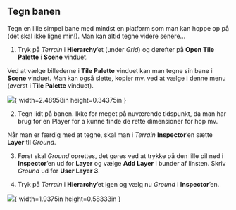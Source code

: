 ## Tegn banen

Tegn en lille simpel bane med mindst en platform som man kan hoppe op på
(det skal ikke ligne min!). Man kan altid tegne videre senere…

1.  Tryk på *Terrain* i **Hierarchy**’et (under *Grid*) og derefter på
    **Open Tile Palette** i **Scene** vinduet.

Ved at vælge billederne i **Tile Palette** vinduet kan man tegne sin
bane i **Scene** vinduet. Man kan også slette, kopier mv. ved at vælge i
denne menu (øverst i **Tile Palette** vinduet).

![](media/image2.png){ width=2.48958in height=0.34375in }

2.  Tegn lidt på banen. Ikke for meget på nuværende tidspunkt, da man
    har brug for en Player for a kunne finde de rette dimensioner for
    hop mv.

Når man er færdig med at tegne, skal man i *Terrain* **Inspector**’en
sætte **Layer** tll *Ground*.

3.  Først skal *Ground* oprettes, det gøres ved at trykke på den lille
    pil ned i **Inspector**’en ud for **Layer** og vælge **Add Layer** i
    bunder af linsten. Skriv *Ground* ud for **User Layer 3**.

4.  Tryk på *Terrain* i **Hierarchy**’et igen og vælg nu *Ground* i
    **Inspector**’en.

![](media/image3.png){ width=1.9375in height=0.58333in }
